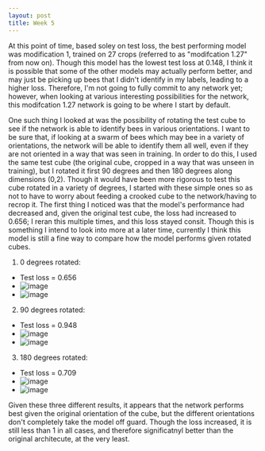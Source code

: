```yaml
---
layout: post
title: Week 5
---
```




At this point of time, based soley on test loss, the best performing model was modification 1, trained on 27 crops (referred to as "modifcation 1.27" from now on). Though this model has the lowest test loss at 0.148, I think it is possible that some of the other models may actually perform better, and may just be picking up bees that I didn't identify in my labels, leading to a higher loss. Therefore, I'm not going to fully commit to any network yet; however, when looking at various interesting possibilities for the network, this modifcation 1.27 network is going to be where I start by default.

One such thing I looked at was the possibility of rotating the test cube to see if the network is able to identify bees in various orientations. I want to be sure that, if looking at a swarm of bees which may bee in a variety of orientations, the network will be able to identify them all well, even if they are not oriented in a way that was seen in training. In order to do this, I used the same test cube (the original cube, cropped in a way that was unseen in training), but I rotated it first 90 degrees and then 180 degrees along dimensions (0,2). Though it would have been more rigorous to test this cube rotated in a variety of degrees, I started with these simple ones so as not to have to worry about feeding a crooked cube to the network/having to recrop it. The first thing I noticed was that the model's performance had decreased and, given the original test cube, the loss had increased to 0.656; I reran this multiple times, and this loss stayed consit. Though this is something I intend to look into more at a later time, currently I think this model is still a fine way to compare how the model performs given rotated cubes.

1) 0 degrees rotated:
- Test loss = 0.656
- ![image](https://github.com/Nina-mvH/Nina-mvH.github.io/assets/133538278/c811951b-2f37-4e43-969f-75ae4ef5827d)
- ![image](https://github.com/Nina-mvH/Nina-mvH.github.io/assets/133538278/e7ddbb22-cb1a-4dc9-9f92-2477164778b7)

2) 90 degrees rotated:
- Test loss = 0.948
- ![image](https://github.com/Nina-mvH/Nina-mvH.github.io/assets/133538278/317e957f-7c0e-4d9c-a9f2-1f49cc8f6273)
- ![image](https://github.com/Nina-mvH/Nina-mvH.github.io/assets/133538278/0c69c830-43db-4fe1-99fb-1df2b5a58955)

3) 180 degrees rotated:
- Test loss = 0.709
- ![image](https://github.com/Nina-mvH/Nina-mvH.github.io/assets/133538278/afa09738-2063-48ba-9b51-6840bcdf506a)
- ![image](https://github.com/Nina-mvH/Nina-mvH.github.io/assets/133538278/52c50dff-1647-455a-9657-3a4bd86e233d)

Given these three different results, it appears that the network performs best given the original orientation of the cube, but the different orientations don't completely take the model off guard. Though the loss increased, it is still less than 1 in all cases, and therefore significatnyl better than the original architecute, at the very least. 





